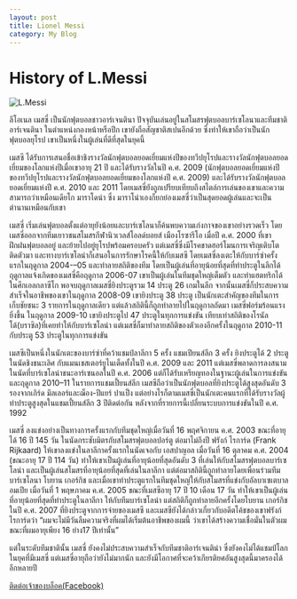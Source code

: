 ```yaml
---
layout: post
title: Lionel Messi
category: My Blog
---
```

# History of L.Messi

![L.Messi](http://images.performgroup.com/di/library/GOAL/f8/c0/lionel-messi-barcelona_1jyd2rs27hmpp1v3t90snpvkbl.jpg?t=-283775795)

  ลีโอเนล เมสซี่ เป็นนักฟุตบอลชาวอาร์เจนตินา ปัจจุบันเล่นอยู่ในสโมสรฟุตบอลบาร์เซโลนาและทีมชาติอาร์เจนตินา ในตำแหน่งกองหน้าหรือปีก เขายังถือสัญชาติสเปนอีกด้วย ซึ่งทำให้เขาถือว่าเป็นนักฟุตบอลยุโรป เขาเป็นหนึ่งในผู้เล่นที่ดีที่สุดในยุคนี้

  เมสซี ได้รับการเสนอชื่อเข้าชิงรางวัลนักฟุตบอลยอดเยี่ยมแห่งปีของทวีปยุโรปและรางวัลนักฟุตบอลยอดเยี่ยมของโลกแห่งปีเมื่อเขาอายุ 21 ปี และได้รับรางวัลในปี ค.ศ. 2009 (นักฟุตบอลยอดเยี่ยมแห่งปีของทวีปยุโรปและรางวัลนักฟุตบอลยอดเยี่ยมของโลกแห่งปี ค.ศ. 2009) และได้รับรางวัลนักฟุตบอลยอดเยี่ยมแห่งปี ค.ศ. 2010 และ 2011 โดยเมสซี่ยังถูกเปรียบเทียบถึงสไตล์การเล่นของเขาและความสามารถว่าเหมือนเดียโก มาราโดน่า ซึ่ง มาราโน่าเองก็ยกย่องเมสซี่ว่าเป็นสุดยอดผู้เล่นและจะเป็นตำนานเหมือนกับเขา

  เมสซี่ เริ่มเล่นฟุตบอลตั้งแต่อายุยังน้อยและบาร์เซโลนาก็ค้นพบความเก่งกาจของเขาอย่างรวดเร็ว โดยเมสซี่ออกจากทีมเยาวชนสโมสรกีฬานิวเวลส์โอลด์บอยส์ เมืองโรซารีโอ เมื่อปี ค.ศ. 2000 ที่เขาฝึกฝนฟุตบอลอยู่ และย้ายไปอยู่ยุโรปพร้อมครอบครัว แต่เมสซี่ซึ่งมีโรคขาดฮอร์โมนการเจริญเติบโตติดตัวมา และทางบาร์เซโลน่าก็เสนอในการรักษาโรคนี้ให้กับเมสซี โดยเมสซี่ลงเตะให้กับบาร์ซ่าครั้งแรกในฤดูกาล 2004-–05 และทำลายสถิติของทีม โดยเป็นผู้เล่นที่อายุน้อยที่สุดที่ทำประตูในลีกได้ ฤดูกาลแจ้งเกิดของเมสซี่คือฤดูกาล 2006-07 เขาเป็นผู้เล่นในทีมชุดใหญ่เต็มตัว และทำแฮตทริกได้ในศึกเอลกลาซีโก พอจบฤดูกาลเมสซี่ยิงประตูรวม 14 ประตู 26 เกมในลีก จากนั้นเมสซี่ก็ประสบความสำเร็จในอาชีพของเขาในฤดูกาล 2008-09 เขายิงประตู 38 ประตู เป็นนักเตะสำคัญของทีมในการเก็บชัยชนะ 3 รายการในฤดูกาลเดียว แต่แล้วสถิตินี้ก็ถูกทำลายไปในฤดูกาลถัดมา เมสซี่ฟอร์มร้อนแรงยิ่งขึ้น ในฤดูกาล 2009-10 เขายิงประตูไป 47 ประตูในทุกการแข่งขัน เทียบเท่าสถิติของโรนัลโด้(บราซิล)ที่เคยทำให้กับบาร์เซโลน่า แต่เมสซี่ก็มาทำลายสถิติของตัวเองอีกครั้งในฤดูกาล 2010-11 กับประตู 53 ประตูในทุกการแข่งขัน

  เมสซีเป็นหนึ่งในนักเตะของบาร์ซ่าที่คว้าแชมป์ลาลีกา 5 ครั้ง แชมเปียนส์ลีก 3 ครั้ง ยิงประตูได้ 2 ประตูในนัดชิงชนะเลิศ กับแมนเชสเตอร์ยูไนเต็ดทั้งในปี ค.ศ. 2009 และ 2011 แต่เมสซี่พลาดการลงสนามในนัดที่บาร์เซโลน่าชนะอาร์เซนอลในปี ค.ศ. 2006 แต่ก็ได้รับเหรียญทองในฐานะผู้เล่นในการแข่งขัน และฤดูกาล 2010–11 ในรายการแชมเปี้ยนส์ลีก เมสซีถือว่าเป็นนักฟุตบอลที่ยิงประตูได้สูงสุดอันดับ 3 รองจากเกิร์ด มึลเลอร์และฌ็อง-ปีแยร์ ปาแป็ง แต่อย่างไรก็ตามเมสซี่เป็นนักเตะคนแรกที่ได้รับรางวัลผู้ทำประตูสูงสุดในแชมเปี้ยนส์ลีก 3 ปีติดต่อกัน หลังจากที่รายการนี้เปลี่ยนระบบการแข่งขันในปี ค.ศ. 1992

  เมสซี่ ลงแข่งอย่างเป็นทางการครั้งแรกกับทีมชุดใหญ่เมื่อวันที่ 16 พฤศจิกายน ค.ศ. 2003 ขณะที่อายุได้ 16 ปี 145 วัน ในนัดกระชับมิตรกับสโมสรฟุตบอลปอร์ตู ต่อมาไม่ถึงปี ฟรังก์ ไรการ์ด (Frank Rijkaard) ให้เขาลงแข่งในลาลีกาครั้งแรกในนัดเจอกับ เอสปาญอล เมื่อวันที่ 16 ตุลาคม ค.ศ. 2004 (ขณะอายุ 17 ปี 114 วัน) ทำให้เขาเป็นผู้เล่นที่อายุน้อยที่สุดอันดับ 3 ที่เล่นให้กับสโมสรฟุตบอลบาร์เซโลน่า และเป็นผู้เล่นสโมสรที่อายุน้อยที่สุดที่เล่นในลาลีกา แต่ต่อมาสถิตินี้ถูกทำลายโดยเพื่อนร่วมทีมบาร์เซโลนา โบยาน เกอร์กิช และเมื่อเขาทำประตูแรกในทีมชุดใหญ่ให้กับสโมสรที่แข่งกับอัลบาเซเตบาลอมเปีย เมื่อวันที่ 1 พฤษภาคม ค.ศ. 2005 ขณะที่เมสซีอายุ 17 ปี 10 เดือน 17 วัน ทำให้เขาเป็นผู้เล่นที่อายุน้อยที่สุดที่ทำประตูในลาลีกา ให้กับทีมบาร์เซโลน่า แต่สถิติก็ถูกทำลายอีกครั้งโดยโบยาน เกอร์กิชในปี ค.ศ. 2007 ที่ยิงประตูจากการจ่ายของเมสซี และเมสซียังได้กล่าวเกี่ยวกับอดีตโค้ชของเขาฟรังก์ ไรการ์ดว่า “ผมจะไม่มีวันลืมความจริงที่ผมได้เริ่มต้นอาชีพของผมนี้ ว่าเขาได้สร้างความเชื่อมั่นในตัวผม ขณะที่ผมอายุเพียง 16 ย่าง17 ปีเท่านั้น”

  แต่ในระดับทีมชาตินั้น เมสซี่ ยังคงไม่ประสบความสำเร็จกับทีมชาติอาร์เจนติน่า ซึ่งยังคงไม่ได้แชมป์โลกในยุคที่มีเมสซี่ แต่เมสซี่อายุถือว่ายังไม่มากนัก และยังมีโอกาศที่จะคว้าเกียรติยศอันสูงสุดนี้มาครองได้อีกหลายปี

[ติดต่อเจ้าของบล็อค(Facebook)](https://www.facebook.com/bhoom.ys)

